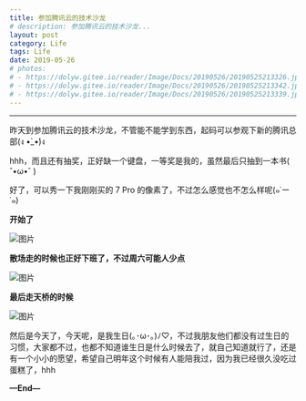 ```yaml
---
title: 参加腾讯云的技术沙龙
# description: 参加腾讯云的技术沙龙...
layout: post
category: Life
tags: Life
date: 2019-05-26
# photos:
# - https://dolyw.gitee.io/reader/Image/Docs/20190526/20190525213326.jpg
# - https://dolyw.gitee.io/reader/Image/Docs/20190526/20190525213342.jpg
# - https://dolyw.gitee.io/reader/Image/Docs/20190526/20190525213339.jpg
---
```


-----

昨天到参加腾讯云的技术沙龙，不管能不能学到东西，起码可以参观下新的腾讯总部(ง •̀_•́)ง

hhh，而且还有抽奖，正好缺一个键盘，一等奖是我的，虽然最后只抽到一本书( ˘•ω•˘ )

好了，可以秀一下我刚刚买的 7 Pro 的像素了，不过怎么感觉也不怎么样呢(๑˙ー˙๑)

**开始了**

![图片](https://dolyw.gitee.io/reader/Image/Docs/20190526/20190525213326.jpg)

**散场走的时候也正好下班了，不过周六可能人少点**

![图片](https://dolyw.gitee.io/reader/Image/Docs/20190526/20190525213342.jpg)

**最后走天桥的时候**

![图片](https://dolyw.gitee.io/reader/Image/Docs/20190526/20190525213339.jpg)

然后是今天了，今天呢，是我生日(｡･ω･｡)ﾉ♡，不过我朋友他们都没有过生日的习惯，大家都不过，也都不知道谁生日是什么时候去了，就自己知道就行了，还是有一个小小的愿望，希望自己明年这个时候有人能陪我过，因为我已经很久没吃过蛋糕了，hhh

**—End—**